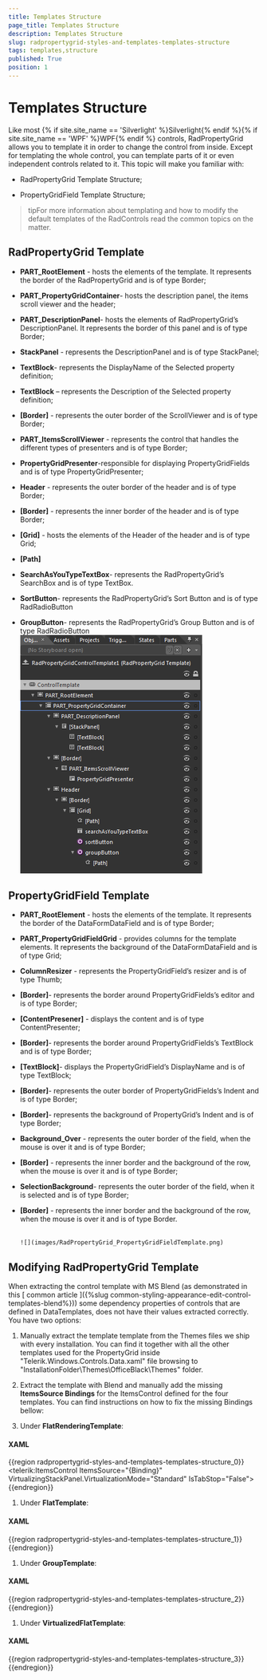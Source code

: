 ```yaml
---
title: Templates Structure
page_title: Templates Structure
description: Templates Structure
slug: radpropertygrid-styles-and-templates-templates-structure
tags: templates,structure
published: True
position: 1
---
```


# Templates Structure



Like most {% if site.site_name == 'Silverlight' %}Silverlight{% endif %}{% if site.site_name == 'WPF' %}WPF{% endif %} controls, RadPropertyGrid allows you to template it in order to change the control from inside. Except for templating the whole control, you can template parts of it or even independent controls related to it. This topic will make you familiar with: 

* RadPropertyGrid Template Structure;

* PropertyGridField Template Structure;

>tipFor more information about templating and how to modify the default templates of the RadControls read the common topics on the matter.

## RadPropertyGrid Template



* __PART_RootElement__ - hosts the elements of the template. It represents the border of the RadPropertyGrid and is of type Border;

* __PART_PropertyGridContainer__- hosts the description panel, the items scroll viewer and the header;

* __PART_DescriptionPanel__- hosts the elements of RadPropertyGrid’s DescriptionPanel. It represents the border of this panel and is of type Border;

* __StackPanel__ - represents the DescriptionPanel and is of type StackPanel;

* __TextBlock__- represents the DisplayName of the Selected property definition;

* __TextBlock__ – represents the Description of the Selected property definition;

* __[Border]__ - represents the outer border of the ScrollViewer and is of type Border;

* __PART_ItemsScrollViewer__ - represents the control that handles the different types of presenters and is of type Border;

* __PropertyGridPresenter__-responsible for displaying PropertyGridFields and is of type PropertyGridPresenter;

* __Header__ - represents the outer border of the header and is of type Border;

* __[Border]__ - represents the inner border of the header and is of type Border;

* __[Grid]__ - hosts the elements of the Header of the header and is of type Grid;

* __[Path]__

* __SearchAsYouTypeTextBox__- represents the RadPropertyGrid’s SearchBox and is of type TextBox.

* __SortButton__- represents the RadPropertyGrid’s Sort Button and is of type RadRadioButton

* __GroupButton__- represents the RadPropertyGrid’s Group Button and is of type RadRadioButton
![](images/RadPropertyGrid_RadProperyGridTemplate.png)

## PropertyGridField Template



* __PART_RootElement__ - hosts the elements of the template. It represents the border of the DataFormDataField and is of type Border;

* __PART_PropertyGridFieldGrid__ - provides columns for the template elements. It represents the background of the DataFormDataField and is of type Grid;

* __ColumnResizer__ - represents the PropertyGridField’s resizer and is of type Thumb;

* __[Border]__- represents the border around PropertyGridFields’s editor and is of type Border;

* __[ContentPresener]__ - displays the content and is of type ContentPresenter;

* __[Border]__- represents the border around PropertyGridFields’s TextBlock and is of type Border;

* __[TextBlock]__- displays the PropertyGridField’s DisplayName and is of type TextBlock;

* __[Border]__- represents the outer border of PropertyGridFields’s Indent and is of type Border;

* __[Border]__- represents the background of PropertyGrid’s Indent and is of type Border;

* __Background_Over__ - represents the outer border of the field, when the mouse is over it and is of type Border;

* __[Border]__ - represents the inner border and the background of the row, when the mouse is over it and is of type Border;

* __SelectionBackground__- represents the outer border of the field, when it is selected and is of type Border;

* __[Border]__ - represents the inner border and the background of the row, when the mouse is over it and is of type Border.






         
      ![](images/RadPropertyGrid_PropertyGridFieldTemplate.png)



## Modifying RadPropertyGrid Template

When extracting the control template with MS Blend (as demonstrated in this  [ common article ]({%slug common-styling-appearance-edit-control-templates-blend%})) some dependency properties of controls that are defined in DataTemplates, does not have their values extracted correctly.
          You have two options:
        

1. Manually extract the template template from the Themes files we ship with every installation. You can find it together with all the other templates used for the PropertyGrid inside "Telerik.Windows.Controls.Data.xaml" file browsing to "InstallationFolder\Themes\OfficeBlack\Themes" folder.
            

1. Extract the template with Blend and manually add the missing __ItemsSource Bindings__ for the ItemsControl defined for the four templates.
                You can find instructions on how to fix the missing Bindings bellow:
              

1. Under __FlatRenderingTemplate__:
                   

#### __XAML__

{{region radpropertygrid-styles-and-templates-templates-structure_0}}
	<telerik:ItemsControl ItemsSource="{Binding}" VirtualizingStackPanel.VirtualizationMode="Standard" IsTabStop="False">
	{{endregion}}



1. Under __FlatTemplate__:
                  

#### __XAML__

{{region radpropertygrid-styles-and-templates-templates-structure_1}}
	<ItemsControl ItemsSource="{Binding Converter={StaticResource FlatItemSourceConverter}}" IsTabStop="False">
	{{endregion}}



1. Under __GroupTemplate__:
                    

#### __XAML__

{{region radpropertygrid-styles-and-templates-templates-structure_2}}
	<ItemsControl ItemsSource="{Binding ., Converter={StaticResource GroupingItemsSourceConverter}}">
	{{endregion}}



1. Under __VirtualizedFlatTemplate__:
                  

#### __XAML__

{{region radpropertygrid-styles-and-templates-templates-structure_3}}
	<ItemsControl ItemsSource="{Binding Converter={StaticResource FlatItemSourceConverter}}" VirtualizingStackPanel.VirtualizationMode="Standard" IsTabStop="False">
	{{endregion}}




